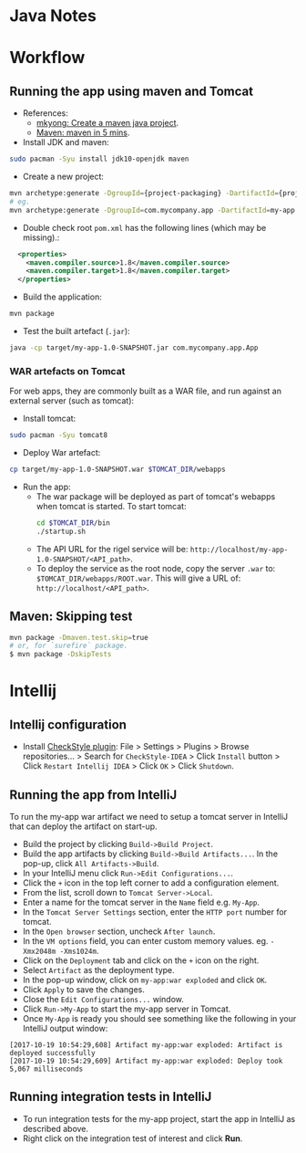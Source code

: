 Java Notes
==========



Workflow
========

Running the app using maven and Tomcat
--------------------------------------

* References:
    * [mkyong: Create a maven java project].
	* [Maven: maven in 5 mins].
* Install JDK and maven:

```bash
sudo pacman -Syu install jdk10-openjdk maven
```

* Create a new project:

```bash
mvn archetype:generate -DgroupId={project-packaging} -DartifactId={project-name} -DarchetypeArtifactId=maven-archetype-quickstart -DinteractiveMode=false
# eg.
mvn archetype:generate -DgroupId=com.mycompany.app -DartifactId=my-app -DarchetypeArtifactId=maven-archetype-quickstart -DinteractiveMode=false
```

* Double check root `pom.xml` has the following lines (which may be missing).:

```xml
  <properties>
    <maven.compiler.source>1.8</maven.compiler.source>
    <maven.compiler.target>1.8</maven.compiler.target>
  </properties>
```

* Build the application:

```bash
mvn package
```

* Test the built artefact (`.jar`):

```bash
java -cp target/my-app-1.0-SNAPSHOT.jar com.mycompany.app.App
```

### WAR artefacts on Tomcat

For web apps, they are commonly built as a WAR file, and run against an
external server (such as tomcat):

* Install tomcat:

```bash
sudo pacman -Syu tomcat8
```

* Deploy War artefact:

```bash
cp target/my-app-1.0-SNAPSHOT.war $TOMCAT_DIR/webapps
```

* Run the app:
    * The war package will be deployed as part of tomcat's webapps when tomcat is started. To start tomcat:
        ```bash
        cd $TOMCAT_DIR/bin
        ./startup.sh
        ```
    * The API URL for the rigel service will be: `http://localhost/my-app-1.0-SNAPSHOT/<API_path>`.
    * To deploy the service as the root node, copy the server `.war` to: `$TOMCAT_DIR/webapps/ROOT.war`. This will give a URL of: `http://localhost/<API_path>`.

Maven: Skipping test
--------------------

```bash
mvn package -Dmaven.test.skip=true
# or, for `surefire` package.
$ mvn package -DskipTests
```

Intellij
========

Intellij configuration
----------------------

* Install [CheckStyle plugin](https://github.com/jshiell/checkstyle-idea):
  File > Settings > Plugins > Browse repositories... > Search for
  `CheckStyle-IDEA` > Click `Install` button > Click `Restart Intellij IDEA` >
  Click `OK` > Click `Shutdown`.

Running the app from IntelliJ
-----------------------------

To run the my-app war artifact we need to setup a tomcat server in IntelliJ
that can deploy the artifact on start-up.

* Build the project by clicking `Build->Build Project`.
* Build the app artifacts by clicking `Build->Build Artifacts...`. In the
  pop-up, click `All Artifacts->Build`.
* In your IntelliJ menu click `Run->Edit Configurations...`.
* Click the `+` icon in the top left corner to add a configuration element.
* From the list, scroll down to `Tomcat Server->Local`.
* Enter a name for the tomcat server in the `Name` field e.g. `My-App`.
* In the `Tomcat Server Settings` section, enter the `HTTP port` number for
  tomcat.
* In the `Open browser` section, uncheck `After launch`.
* In the `VM options` field, you can enter custom memory
  values. eg. `-Xmx2048m -Xms1024m`.
* Click on the `Deployment` tab and click on the `+` icon on the right.
* Select `Artifact` as the deployment type.
* In the pop-up window, click on `my-app:war exploded` and click `OK`.
* Click `Apply` to save the changes.
* Close the `Edit Configurations...` window.
* Click `Run->My-App` to start the my-app server in Tomcat.
* Once `My-App` is ready you should see something like the following in your
  IntelliJ output window:

```
[2017-10-19 10:54:29,608] Artifact my-app:war exploded: Artifact is deployed successfully
[2017-10-19 10:54:29,609] Artifact my-app:war exploded: Deploy took 5,067 milliseconds
```

Running integration tests in IntelliJ
-------------------------------------

- To run integration tests for the my-app project, start the app in IntelliJ as
  described above.
- Right click on the integration test of interest and click **Run**.





[mkyong: Create a maven java project]: http://www.mkyong.com/maven/how-to-create-a-java-project-with-maven/
[Maven: maven in 5 mins]: https://maven.apache.org/guides/getting-started/maven-in-five-minutes.html
